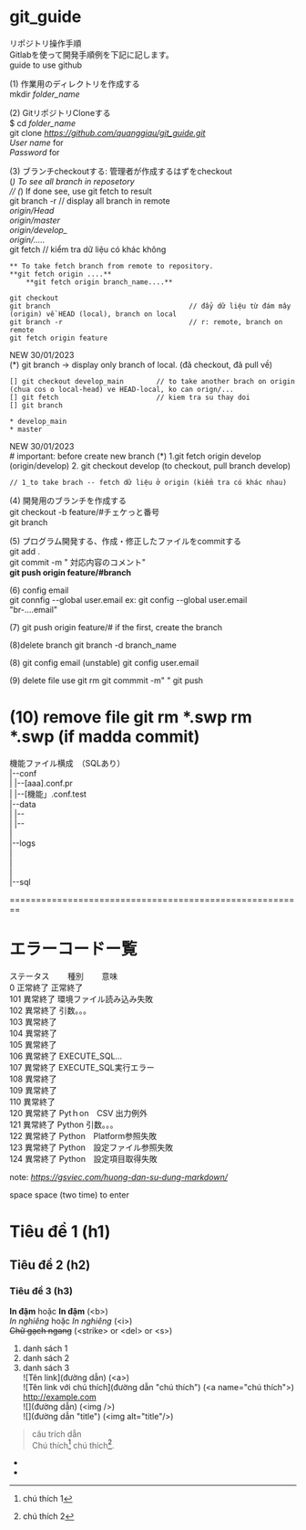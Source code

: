 # git_guide  
リポジトリ操作手順  
Gitlabを使って開発手順例を下記に記します。  
guide to use github  

(1)	作業用のディレクトリを作成する  
	mkdir *folder_name*  
	
(2)	GitリポジトリCloneする  
	$ cd *folder_name*    
	git clone *https://github.com/quanggiau/git_guide.git*   
		*User name* for  
		*Password* for  
	
(3)	ブランチcheckoutする: 管理者が作成するはずをcheckout  
	(*) To see all branch in reposetory  
														// (*) If done see, use git fetch to result  
	git branch -r  // display all branch in remote  
		*origin/Head*  
		*origin/master*  
		*origin/develop_*  
		*origin/.....*  
	git fetch    // kiểm tra dữ liệu có khác không  

	** To take fetch branch from remote to repository.  
	**git fetch origin ....**  
		**git fetch origin branch_name....**  
		
	git checkout   
	git branch      							// đẩy dữ liệu từ đám mây (origin) về HEAD (local), branch on local
	git branch -r  								// r: remote, branch on remote
	git fetch origin feature

NEW 30/01/2023	
(*) git branch  -> display only branch of local. (đã checkout, đã pull về)
	
	[] git checkout develop_main        // to take another brach on origin (chua cos o local-head) ve HEAD-local, ko can orign/...
	[] git fetch 						// kiem tra su thay doi
	[] git branch
	
	* develop_main
	* master
	
NEW 30/01/2023	
	# important: before create new branch
	(*) 1.git fetch origin develop  (origin/develop)
		2. git checkout develop (to checkout, pull branch develop)
	
	// 1_to take brach -- fetch dữ liệu ở origin (kiểm tra có khác nhau)
	
(4) 開発用のブランチを作成する  
	git checkout -b feature/#チェケっと番号  
	git branch  
	
(5) プログラム開発する、作成・修正したファイルをcommitする  
	git add .  
	git commit -m " 対応内容のコメント"  
	**git push origin feature/#branch**  
	
(6) config email	
	git connfig --global user.email	
	ex: git config --global user.email "br-....email"	
	
(7) git push origin feature/#
    if the first, create the branch 
    
(8)delete branch
 git branch -d branch_name
	
(8) git config email (unstable)
	git config user.email

(9) delete file
	use git rm 
	git commmit -m" "
	git push

(10) remove file
	git rm *.swp
	rm *.swp (if madda commit)
==========================================================
機能ファイル横成　（SQLあり）  
|--conf  
|  |--[aaa].conf.pr   
|  |--[機能」.conf.test  
|--data  
|  |--  
|  |--  
|  
|--logs  
|  
|  
|  
|--sql  


========================================================
# エラーコードー覧　　

ステータス　　	種別　　		意味  
0			正常終了		正常終了  
101			異常終了		環境ファイル読み込み失敗  
102			異常終了		引数。。。  
103			異常終了  	
104			異常終了  		
105			異常終了  		
106			異常終了		EXECUTE_SQL...  
107			異常終了		EXECUTE_SQL実行エラー  
108			異常終了  
109			異常終了  		
110			異常終了  		
120			異常終了		Pytｈon　CSV 出力例外  
121			異常終了		Python 引数。。。  
122			異常終了		Python　Platform参照失敗    
123			異常終了		Python　設定ファイル参照失敗    
124			異常終了		Python　設定項目取得失敗    

note: *https://gsviec.com/huong-dan-su-dung-markdown/*  

space space (two time) to enter

# Tiêu đề 1 (h1)  
## Tiêu đề 2 (h2)  
### Tiêu đề 3 (h3)  
**In đậm** hoặc __In đậm__ (&lt;b&gt;)  
*In nghiêng* hoặc _In nghiêng_ (&lt;i&gt;)  
~~Chữ gạch ngang~~ (&lt;strike&gt; or &lt;del&gt; or &lt;s&gt;)  
1. danh sách 1  
2. danh sách 2  
3. danh sách 3  
![Tên link](đường dẫn) (&lt;a&gt;)  
![Tên link với chú thích](đường dẫn "chú thích") (&lt;a name="chú thích"&gt;)  
http://example.com  
![](đường dẫn) (&lt;img /&gt;)  
![](đường dẫn "title") (&lt;img alt="title"/&gt;)  
> câu trích dẫn  
Chú thích[^1] chú thích[^2].  

- [^1]: chú thích 1  
- [^2]: chú thích 2  